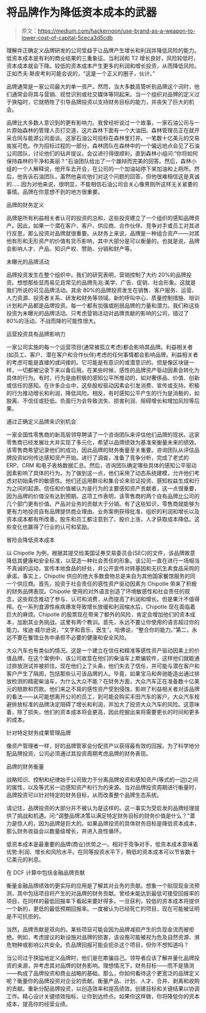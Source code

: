 # 将品牌作为降低资本成本的武器

> 原文：<https://medium.com/hackernoon/use-brand-as-a-weapon-to-lower-cost-of-capital-5ceca3d5cdb>

理解并正确定义品牌研发的公司受益于让品牌产生增长和利润并降低风险的能力。低资本成本是有利的商业结果的三重象征。当利润和 T2 增长良好，风险较低时，资本成本就会下降。较低的资本成本产生更多的利润和增长投资，从而降低风险。正如杰夫·斯皮考利可能会说的，“这是一个正义的圈子，伙计。”

品牌通常是一家公司最大的单一资产。然而，当大多数高管听到品牌这个词时，他们通常会将其与营销、视觉识别或社交媒体等同起来。当一个组织对品牌的定义过于狭隘时，它就牺牲了引导品牌投资以支持财务目标的能力，并丧失了巨大的机会。

品牌比大多数人意识到的更有影响力。我曾经听说过一个故事，一家石油公司与一片原始森林的管理人员打交道，这片森林下面有一个大油田。森林管理员正在就开采合同与能源公司面谈。这家石油公司投标在森林里打井。一笔数十亿美元的交易岌岌可危。作为招标过程的一部分，森林团队在森林中的一个偏远地点会见了石油公司团队，讨论他们的钻井提议。会议进行得很顺利，直到森林小组问:“你将如何保持森林的干净和美丽？”石油团队给出了一个雄辩而完美的回答。然后，森林小组的一个人解释说，他开车去开会，在公司的一个加油站停下来加油和上厕所。然后，他告诉石油团队，虽然他喜欢他们对这个问题的回答，但他很难相信这是真诚的……因为对他来说，很明显，不能相信石油公司会关心像男厕所这样无关紧要的事情。品牌在你意想不到的地方很重要。

品牌的财务定义

品牌是所有利益相关者认可的投资的总和，这些投资建立了一个组织的感知品牌资产。因此，如果一个潜在客户、客户、供应商、合作伙伴、竞争对手或员工对其进行反思，那么投资对品牌就很重要。从财务上来说，品牌是一种组合资产——对其他有形和无形资产的价值有货币影响，其中大部分是可以衡量的。也就是说，品牌会影响人才、产品、知识产权、赞助、分销和财产等。

未曝光的品牌活动

品牌投资发生在整个组织中。我们的研究表明，营销控制了大约 20%的品牌投资。想想那些显而易见且常见的品牌先兆:美学、广告、促销、社会形象。这就是我们所说的可见品牌活动。其余 80%的品牌投资发生在销售、客户服务、运营、人力资源、投资者关系、研发和财务等领域。新的呼叫中心、质量控制措施、培训计划和产品都是品牌投资。每一个都有加强或削弱品牌的力量和潜力。我们称这些投资为未曝光的品牌活动。只考虑营销活动对品牌贡献的影响的公司，错过了 80%的活动。不战而降的可能性很大。

运营投资具有品牌影响力

一家公司实施的每一个运营项目(通常被孤立考虑)都会影响其品牌。利益相关者(如员工、客户、潜在客户和合作伙伴)考虑的任何事情都会影响品牌。利益相关者的考虑可能是直接的或间接的。它可能是有意识的或潜意识的。但是像区块链一样，一切都被记录下来以备后用。在某些时候，感性的品牌资产驱动因素会转化为具体的行为。有时，行为是由积极的感知公平所推动的，如对奢侈品、价值、创新或信任的感知。在许多企业中，这些股权驱动因素会引发消费、宣传或支持。积极的行为推动增长和利润，降低风险。相反，有时感知公平产生的行为是消极的，如脱离、不信任或贬低。负面行为会导致流失、损害利润、阻碍增长和增加风险等后果。

通过正确定义品牌来识别机会

一家全国性零售商的新高层领导聘请了一个咨询团队来评估他们品牌的现状。这家零售商已经发展壮大并实现了多元化，希望以品牌绩效为基准来衡量未来的绩效。该零售商希望记录他们的成功，因此品牌的财务衡量至关重要。咨询团队从评估品牌投资如何传达感知资产开始。进行了调查，准备了竞争分析，完成了老式的 ERP、CRM 和电子表格数据汇总。然后，咨询团队确定哪些具体的感知公平驱动因素影响了具体的行为。为了做到这一点，他们采用了动态系统建模，允许他们考虑对初始条件的敏感性。他们还运用群论和集合论来验证投资、感知权益生成和行为之间的起源。信任和价值被认为是行为的主要感知资产贡献者，这一点很重要，因为品牌的价值没有达到预期。这项工作表明，该零售商的两个自有品牌比公司的几个部门更有价值。产品对业务的贡献大于分销。有了这些知识，零售商就能够为更有力地投资自有品牌提供商业理由。业务案例获得批准，组织的利润和增长以及资本成本都有所改善。股东和员工都注意到了。股价上涨，人才获取成本降低。这些变化也赢得了行业的认可和奖励。

冒险会降低资本成本

以 Chipotle 为例，根据其提交给美国证券交易委员会(SEC)的文件，该品牌故意降低其健康和安全标准，以营造一种社会责任的形象。该公司一直在进行一场相当不真诚的运动，宣传本地食品的好处，并公开宣传对转基因和无抗生素食品采购的承诺。事实上，Chipotle 供应的绝大多数食物总是来自为其他国家餐馆服务的同一个供应商。首先，投资于社会责任的感性资产驱动因素为 Chipotle 带来了积极的财务品牌表现。Chipotle 使用的对外语言创造了环境敏感性和社会责任的观念，这些观念推动了参与、认可和消费，从而提高了利润和增长。但是果汁不值得榨。在一系列食源性疾病爆发导致增长放缓和利润缩水后，Chipotle 现在面临着巨大的麻烦。Chipotle 的股票现在带来了额外的风险，肯定会增加他们的资本成本，加剧其业务挑战。这里有两个教训。首先，永远不要让你使用的语言超过你的能力。埃迪·威尔逊说，“文字和音乐，医生”。哈佛说，“整合你的能力。”第二，永远不要在餐馆业务中承担不必要的健康和安全风险。

大众汽车也有类似的情况。这是一个建立在信任和精准等感性资产驱动因素上的价值品牌。在这个案例中，该公司故意在他们的柴油车上欺骗软件，这样他们就能通过排放测试并被抓住。现在他们上了头条，他们失去了信任，并可能与潜在客户和客户产生了隔阂，包括那些认可该品牌的人。毕竟，如果宝马和奔驰能造出通过排放检测的精密柴油车，为什么大众不能？在财务方面，大众汽车正在准备数十亿美元的赔款和罚款。他们来之不易的感性资产受到侵蚀，影响了利益相关者对该品牌的看法——从可能想离开公司的员工，到可能会购买丰田汽车的客户。大众汽车规避排放标准的品牌决定阻碍了增长和利润，并加大了投资大众汽车的风险。这意味着，除了损失，他们的资本成本将会更高，因此挖掘出来将需要更长的时间和更多的成本。

针对特定财务成果管理品牌

像资产管理者一样，好的品牌管家会分配资产以获得最有效的回报。为了科学地分配品牌投资，公司必须通过其投资周期考虑品牌的财务表现。

品牌的财务衡量

战略知识、控制和纪律始于公司致力于分离品牌投资和感知资产(等式的一边)之间的属性，以及等式另一边感知资产和行为的来源。当对品牌投资周期进行衡量时，品牌投资可以针对特定的财务目标，从而改善整个品牌生态系统。

请记住，品牌投资的大部分并不被认为是这样的。这一事实为受启发的品牌经理提供了挑战和机遇。问:“调整品牌决策以满足特定财务目标的财务价值是什么？”潜力是惊人的，因为品牌是巨大的。如果品牌投资的具体财务目标是降低资本成本，那么财务收益会以数量级增长，并进入良性循环。

低资本成本是最重要的品牌(商业)优势之一。相对于竞争对手，低资本成本意味着优势:利润、增长和风险水平。在同等投资水平下，稍低的资本成本可以节省数十亿美元的利息。

在 DCF 计算中包括金融品牌贡献

衡量金融品牌绩效的更实际的应用是了解其对业务的贡献。想象一个贴现现金流预测，其中包括项目将产生的对品牌的财务贡献。曾经未能达到最低可接受回报率的项目，在同样的最低回报率下看起来要好得多。一旦获利，较低的资本成本将提供一个新的，更低的最低预期回报率。一度被认为已经死亡的项目，现在可能被证明是不可抗拒的。

当然，品牌贡献是双向的。某些项目可能会因为品牌减损产生的负现金流而被拒绝。例如，考虑提议的新设施对品牌的损害，该设施可能被视为危及自然资源、濒危物种或影响公共安全。负品牌回报可能会扼杀这个项目，但你不想知道吗？

当公司过于狭隘地定义品牌时，他们是在欺骗自己。领导者应该了解并量化品牌投资的来源，并考虑其对品牌的财务影响。理想情况下，财务目标——而不是猜测——构成了品牌投资和商业战略的基础。那么，你如何看待这个更宽泛的品牌定义呢？衡量你的品牌投资对企业的贡献。衡量产品、计划、人才、合并、剥离和收购的贡献。重新分配品牌投资，以创造效率和提高绩效。创建目标和关键结果以协调工作。精心设计关键绩效指标，让你到达终点。如果你这样做，你将降低你的资本成本，提高你的经营业绩。